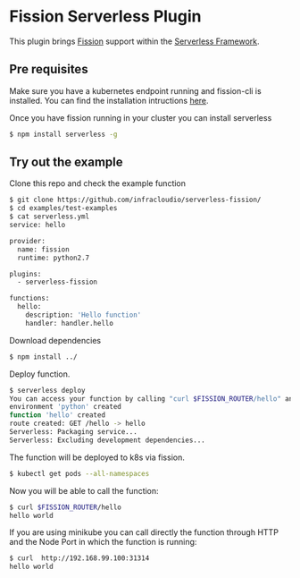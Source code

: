 # Fission Serverless Plugin

This plugin brings [Fission](https://github.com/fission/fission) support within the [Serverless Framework](https://github.com/serverless).



## Pre requisites

Make sure you have a kubernetes endpoint running and fission-cli is installed. You can find the installation intructions [here](https://docs.fission.io/0.8.0/installation/installation/).

Once you have fission running in your cluster you can install serverless
```bash
$ npm install serverless -g
```

## Try out the example

Clone this repo and check the example function
```bash
$ git clone https://github.com/infracloudio/serverless-fission/
$ cd examples/test-examples
$ cat serverless.yml
service: hello

provider:
  name: fission
  runtime: python2.7

plugins:
  - serverless-fission

functions:
  hello:
    description: 'Hello function'
    handler: handler.hello
```

Download dependencies
```bash
$ npm install ../
```

Deploy function.
```bash
$ serverless deploy
You can access your function by calling "curl $FISSION_ROUTER/hello" and get its ip address with "echo $FISSION_ROUTER".
environment 'python' created
function 'hello' created
route created: GET /hello -> hello
Serverless: Packaging service...
Serverless: Excluding development dependencies...
```

The function will be deployed to k8s via fission.
```bash
$ kubectl get pods --all-namespaces
```

Now you will be able to call the function:
```bash
$ curl $FISSION_ROUTER/hello
hello world
```



If you are using minikube you can call directly the function through HTTP and the Node Port in which the function is running:
```bash
$ curl  http://192.168.99.100:31314
hello world
```


